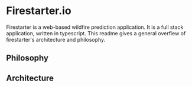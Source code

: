 # Firestarter.io

Firestarter is a web-based wildfire prediction application.  It is a full stack application, written in typescript.  This readme gives a general overfiew of firestarter's architecture and philosophy.

## Philosophy

## Architecture
